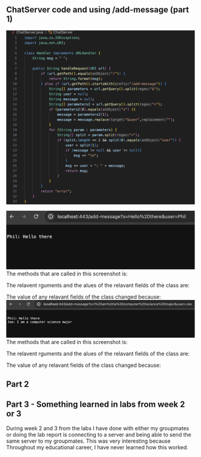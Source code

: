 ## ChatServer code and using /add-message (part 1)
![image](ChatServer.png)

![image](add-message1.png)
The methods that are called in this screenshot is:

The relavent rguments and the alues of the relavant fields of the class are: 

The value of any relavant fields of the class changed because: 
![image](add-message2.png)
The methods that are called in this screenshot is:

The relavent rguments and the alues of the relavant fields of the class are: 

The value of any relavant fields of the class changed because: 

## Part 2



## Part 3 - Something learned in labs from week 2 or 3
During week 2 and 3 from the labs I have done with either my groupmates or doing the lab report is connecting to a server and being able to send the same server to my groupmates. This was very interesting because Throughout my educational career, I have never learned how this worked.
